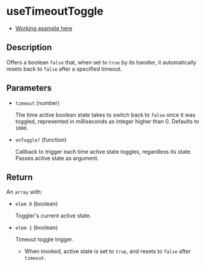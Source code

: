 # useTimeoutToggle

- [Working example here](https://rfh.netlify.app/use-class-name-toggle)

## Description

Offers a boolean `false` that, when set to `true` by its handler, it automatically resets back to `false` after a specified timeout.

## Parameters

- `timeout` (number)

  The time active boolean state takes to switch back to `false` once it was toggled, represented in milliseconds as integer higher than 0. Defaults to `1000`.

- `onToggle?` (function)

  Callback to trigger each time active state toggles, regardless its state. Passes active state as argument.

## Return

An `array` with:

- `elem 0` (boolean)

  Toggler's current active state.

- `elem 1` (boolean)

  Timeout toggle trigger.

  - When invoked, active state is set to `true`, and resets to `false` after `timeout`.

  - Accepts a boolean as argument, in which case, active state is set to that boolean. Use this if you need to force active state to `false` while currently being `true`, which aborts the timeout that switches it back.
